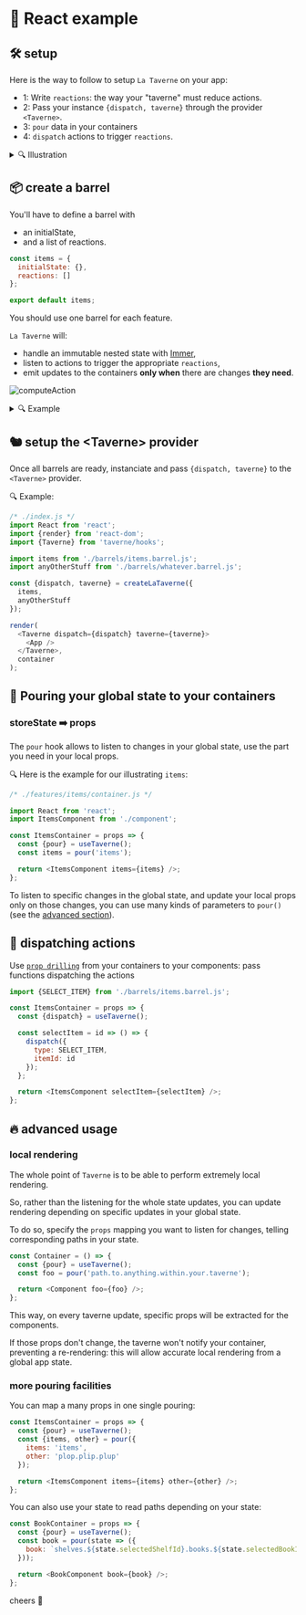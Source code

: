 # 🔆 React example

## 🛠 setup

Here is the way to follow to setup `La Taverne` on your app:

- 1: Write `reactions`: the way your "taverne" must reduce actions.
- 2: Pass your instance `{dispatch, taverne}` through the provider `<Taverne>`.
- 3: `pour` data in your containers
- 4: `dispatch` actions to trigger `reactions`.

<details>
<summary>🔍 Illustration</summary>

In the following, let's illustrate how to use `Taverne` with:

- a taverne of `Items` and its fetch function
- a `container` plugged to this taverne,
- and the `component` rendering the list of items.

Illustration will be marked with 🔍

</details>

## 📦 create a barrel

You'll have to define a barrel with

- an initialState,
- and a list of reactions.

```js
const items = {
  initialState: {},
  reactions: []
};

export default items;
```

You should use one barrel for each feature.

`La Taverne` will:

- handle an immutable nested state with [Immer](https://immerjs.github.io/immer/docs/introduction),
- listen to actions to trigger the appropriate `reactions`,
- emit updates to the containers **only when** there are changes **they need**.

![computeAction](https://user-images.githubusercontent.com/910636/103582817-e2d13600-4ede-11eb-8fbf-f0eb2a7cd3e7.png)

<details>
<summary>🔍 Example</summary>

Here is the example for our illustrating `items`

```js
/* ./features/items/taverne.js */
import apiCall from './fetch-items.js';

const FETCH_ITEMS = 'FETCH_ITEMS';

const initialState = {items: null};

const fetchItems = {
  on: FETCH_ITEMS,
  perform: async (parameters, dispatch, getState) => {
    // This function will be called whenever {type:FETCH_ITEMS} is dispatched.
    // `getState` is provided here for convenience, to access the current taverne state.

    const items = await apiCall(parameters);
    return items;
  },
  reduce: (draft, payload) => {
    // 'reduce' will be called after `perform` is over.
    // 'perform' returns the items, so here payload === items
    draft.items = payload;
  }
};

const reactions = [fetchItems];

export default {initialState, reactions};
export {FETCH_ITEMS};
```

</details>

## 🐿️ setup the \<Taverne> provider

Once all barrels are ready, instanciate and pass `{dispatch, taverne}` to the `<Taverne>` provider.

🔍 Example:

```js
/* ./index.js */
import React from 'react';
import {render} from 'react-dom';
import {Taverne} from 'taverne/hooks';

import items from './barrels/items.barrel.js';
import anyOtherStuff from './barrels/whatever.barrel.js';

const {dispatch, taverne} = createLaTaverne({
  items,
  anyOtherStuff
});

render(
  <Taverne dispatch={dispatch} taverne={taverne}>
    <App />
  </Taverne>,
  container
);
```

## 🍺 Pouring your global state to your containers

### storeState ➡️ props

The `pour` hook allows to listen to changes in your global state, use the part you need in your local props.

🔍 Here is the example for our illustrating `items`:

```js
/* ./features/items/container.js */

import React from 'react';
import ItemsComponent from './component';

const ItemsContainer = props => {
  const {pour} = useTaverne();
  const items = pour('items');

  return <ItemsComponent items={items} />;
};
```

To listen to specific changes in the global state, and update your local props only on those changes, you can use many kinds of parameters to `pour()` (see the [advanced section](#-advanced-usage)).

## 📡 dispatching actions

Use [`prop drilling`](https://kentcdodds.com/blog/prop-drilling) from your containers to your components: pass functions dispatching the actions

```js
import {SELECT_ITEM} from './barrels/items.barrel.js';

const ItemsContainer = props => {
  const {dispatch} = useTaverne();

  const selectItem = id => () => {
    dispatch({
      type: SELECT_ITEM,
      itemId: id
    });
  };

  return <ItemsComponent selectItem={selectItem} />;
};
```

## 🔥 advanced usage

### local rendering

The whole point of `Taverne` is to be able to perform extremely local rendering.

So, rather than the listening for the whole state updates, you can update rendering depending on specific updates in your global state.

To do so, specify the `props` mapping you want to listen for changes, telling corresponding paths in your state.

```js
const Container = () => {
  const {pour} = useTaverne();
  const foo = pour('path.to.anything.within.your.taverne');

  return <Component foo={foo} />;
};
```

This way, on every taverne update, specific props will be extracted for the components.

If those props don't change, the taverne won't notify your container, preventing a re-rendering: this will allow accurate local rendering from a global app state.

### more pouring facilities

You can map a many props in one single pouring:

```js
const ItemsContainer = props => {
  const {pour} = useTaverne();
  const {items, other} = pour({
    items: 'items',
    other: 'plop.plip.plup'
  });

  return <ItemsComponent items={items} other={other} />;
};
```

You can also use your state to read paths depending on your state:

```js
const BookContainer = props => {
  const {pour} = useTaverne();
  const book = pour(state => ({
    book: `shelves.${state.selectedShelfId}.books.${state.selectedBookId}`
  }));

  return <BookComponent book={book} />;
};
```

cheers 🍻

